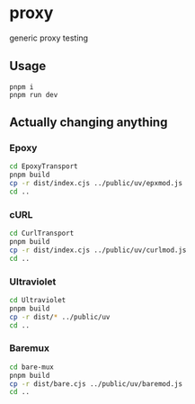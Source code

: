# proxy

generic proxy testing

## Usage
```
pnpm i
pnpm run dev
```

## Actually changing anything

### Epoxy
```bash
cd EpoxyTransport
pnpm build
cp -r dist/index.cjs ../public/uv/epxmod.js
cd ..
```

### cURL
```bash
cd CurlTransport
pnpm build
cp -r dist/index.cjs ../public/uv/curlmod.js
cd ..
```

### Ultraviolet
```bash
cd Ultraviolet
pnpm build
cp -r dist/* ../public/uv
cd ..
```

### Baremux
```bash
cd bare-mux
pnpm build
cp -r dist/bare.cjs ../public/uv/baremod.js
cd ..
```
